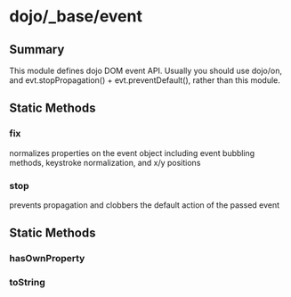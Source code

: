 # dojo/_base/event

## Summary

This module defines dojo DOM event API.   Usually you should use dojo/on, and evt.stopPropagation() +
evt.preventDefault(), rather than this module.
## Static Methods

### fix
normalizes properties on the event object including event
bubbling methods, keystroke normalization, and x/y positions

### stop
prevents propagation and clobbers the default action of the
passed event

## Static Methods

### hasOwnProperty


### toString


